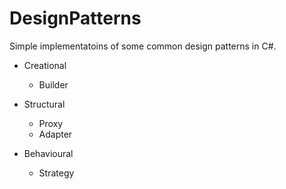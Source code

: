 # DesignPatterns

Simple implementatoins of some common design patterns in C#.

- Creational
  - Builder

- Structural
  - Proxy
  - Adapter

- Behavioural
  - Strategy
